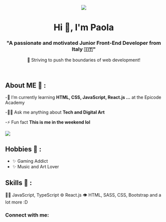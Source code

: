 <p align="center">  <img src= "https://media3.giphy.com/media/FNfcWhlz0GTkzcnZWh/giphy.gif?cid=ecf05e47gsmv1kdafe6kh90ntbkfm5gz4deagal0dutxt8fc&ep=v1_gifs_related&rid=giphy.gif&ct=g"> </p>
<h1 align="center">Hi 👋, I'm Paola</h1>
<h3 align="center">"A passionate and motivated Junior Front-End Developer from Italy 🇮🇹"</h3>
<p align="center">🚀 Striving to push the boundaries of web development!</p>

</br>

<h2>About ME 💬 : </h2>

-🌱 I’m currently learning **HTML, CSS, JavaScript, React.js ...** at the Epicode Academy

-👨‍💻 Ask me anything about **Tech and Digital Art**

-⚡ Fun fact **This is me in the weekend lol**



<img src="https://media0.giphy.com/media/iIqmM5tTjmpOB9mpbn/giphy.gif?cid=ecf05e47dyzkusbd10s0tygoyc3a5ytayins00oa95nz77pv&ep=v1_gifs_related&rid=giphy.gif&ct=g">


<h2>Hobbies 💬 : </h2>

- ✨ Gaming Addict
- ✨ Music and Art Lover

<h2>Skills 💬 : </h2>

👨‍💻 JavaScript, TypeScript
⚙️ React.js
👁️ HTML, SASS, CSS, Bootstrap
and a lot more :D

<h3 align="left">Connect with me:</h3>
